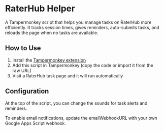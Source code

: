 # RaterHub Helper

A Tampermonkey script that helps you manage tasks on RaterHub more efficiently. It tracks session times, gives reminders, auto-submits tasks, and reloads the page when no tasks are available.

## How to Use

1. Install the [Tampermonkey extension](https://www.tampermonkey.net/)
2. Add this script in Tampermonkey (copy the code or import it from the raw URL)
3. Visit a RaterHub task page and it will run automatically

## Configuration

At the top of the script, you can change the sounds for task alerts and reminders.

To enable email notifications, update the emailWebhookURL with your own Google Apps Script webhook.
